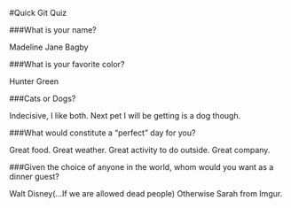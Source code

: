 #Quick Git Quiz

###What is your name?

Madeline Jane Bagby

###What is your favorite color?

Hunter Green

###Cats or Dogs?

Indecisive, I like both. Next pet I will be getting is a dog though.

###What would constitute a “perfect” day for you?

Great food. Great weather. Great activity to do outside. Great company.

###Given the choice of anyone in the world, whom would you want as a dinner guest?

Walt Disney(...If we are allowed dead people) Otherwise Sarah from Imgur.
